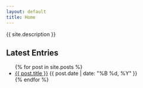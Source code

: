 ```yaml
---
layout: default
title: Home
---
```


{{ site.description }}

## Latest Entries

<ul class="post-list">
  {% for post in site.posts %}
    <li>
      <a class="post-link" href="{{ site.baseurl }}{{ post.url }}">{{ post.title }}</a>
      <span class="post-date">{{ post.date | date: "%B %d, %Y" }}</span>
    </li>
  {% endfor %}
</ul>
